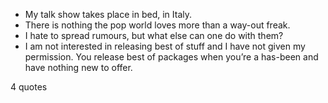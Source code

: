  - My talk show takes place in bed, in Italy.
 - There is nothing the pop world loves more than a way-out freak.
 - I hate to spread rumours, but what else can one do with them?
 - I am not interested in releasing best of stuff and I have not given my permission. You release best of packages when you’re a has-been and have nothing new to offer.

4 quotes